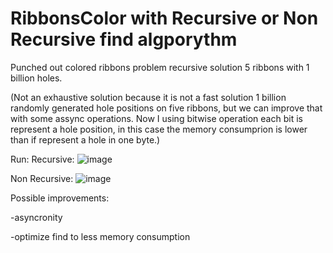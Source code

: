 # RibbonsColor with Recursive or Non Recursive find algporythm
Punched out colored ribbons problem recursive solution
5 ribbons with 1 billion holes.

(Not an exhaustive solution because it is not a fast solution 1 billion randomly generated hole positions on five ribbons, but we can improve that with some assync operations. Now I using bitwise operation each bit is represent a hole position, in this case the memory consumprion is lower than if represent a hole in one byte.)

Run:
Recursive:
![image](https://user-images.githubusercontent.com/26471568/209223720-d6fbc9e7-8f30-4c75-a3d7-d55cc48f8e7b.png)

Non Recursive:
![image](https://user-images.githubusercontent.com/26471568/209224245-b693fe45-c062-426d-8de7-4f6939a04d81.png)

Possible improvements:

-asyncronity

-optimize find to less memory consumption



